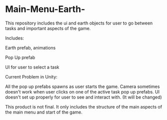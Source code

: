 # Main-Menu-Earth-
This repository includes the ui and earth objects for user to go between tasks and important aspects of the game. 

Includes:

Earth prefab, animations

Pop Up prefab

UI for user to select a task


 Current Problem in Unity:

 All the pop up prefabs spawns as user starts the game. 
 Camera sometimes doesn't work when user clicks on one of the active task pop up prefabs.
 UI doesn't set up properly for user to see and interact with. (It will be changed)


 This product is not final. It only includes the structure of the main aspects of the main menu and start of the game.


